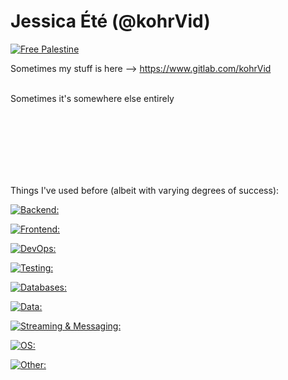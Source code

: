 # Jessica Été (@kohrVid)

[![Free Palestine](https://img.shields.io/badge/%F0%9F%87%B5%F0%9F%87%B8_Ceasefire_Now-techforpalestine.org-000?labelColor=grey&color=D83838&link=https%3A%2F%2Ftechforpalestine.org%2Flearn-more)](https://www.techforpalestine.org)



Sometimes my stuff is here --> https://www.gitlab.com/kohrVid
<br />
<br />

Sometimes it's somewhere else entirely

<br />
<br />
<br />
<br />
<br />
<br />



Things I've used before (albeit with varying degrees of success):

[![Backend:](https://skillicons.dev/icons?i=ruby,rails,go,scala,python,java,spring,lua,django,wordpress)](https://skillicons.dev)

[![Frontend:](https://skillicons.dev/icons?i=html,css,sass,js,react,nextjs,typescript,vite,npm,yarn,coffeescript,jquery,gatsby)](https://skillicons.dev)

[![DevOps:](https://skillicons.dev/icons?i=docker,terraform,kubernetes,gitlab,github,nginx,heroku,aws,gcp,bitbucket)](https://skillicons.dev)

[![Testing:](https://skillicons.dev/icons?i=rspec,selenium,jest,ngrok)](https://skillicons.dev)

[![Databases:](https://skillicons.dev/icons?i=postgres,mysql,redis,sqlite,mongodb)](https://skillicons.dev)

[![Data:](https://skillicons.dev/icons?i=jupyter,pandas,latex)](https://skillicons.dev)

[![Streaming & Messaging:](https://skillicons.dev/icons?i=rabbitmq)](https://skillicons.dev)

[![OS:](https://skillicons.dev/icons?i=linux,manjaro,debian,alpine,ubuntu,bash,zsh,centos,windows,apple,powershell)](https://skillicons.dev)

[![Other:](https://skillicons.dev/icons?i=vim,regex,postman,graphql,swagger,kotlin)](https://skillicons.dev)



<!--
**kohrVid/kohrVid** is a ✨ _special_ ✨ repository because its `README.md` (this file) appears on your GitHub profile.

Here are some ideas to get you started:

- 🔭 I’m currently working on ...
- 🌱 I’m currently learning ...
- 👯 I’m looking to collaborate on ...
- 🤔 I’m looking for help with ...
- 💬 Ask me about ...
- 📫 How to reach me: ...
- 😄 Pronouns: ...
- ⚡ Fun fact: ...
-->
